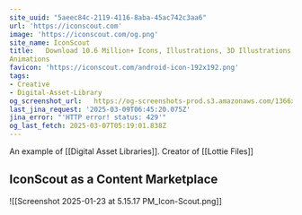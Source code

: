```yaml
---
site_uuid: "5aeec84c-2119-4116-8aba-45ac742c3aa6"
url: 'https://iconscout.com'
image: 'https://iconscout.com/og.png'
site_name: IconScout
title:   Download 10.6 Million+ Icons, Illustrations, 3D Illustrations, and Lottie
Animations
favicon: 'https://iconscout.com/android-icon-192x192.png'
tags:
- Creative
- Digital-Asset-Library
og_screenshot_url:   https://og-screenshots-prod.s3.amazonaws.com/1366x768/80/false/007935b4ce1853d46aa53430fdc80c435b34bc7a655454aafc2005e06e358478.jpeg
last_jina_request: '2025-03-09T06:45:20.075Z'
jina_error: "'HTTP error! status: 429'"
og_last_fetch: 2025-03-07T05:19:01.838Z
---
```

An example of [[Digital Asset Libraries]].  Creator of [[Lottie Files]]


## IconScout as a Content Marketplace

![[Screenshot 2025-01-23 at 5.15.17 PM_Icon-Scout.png]]
